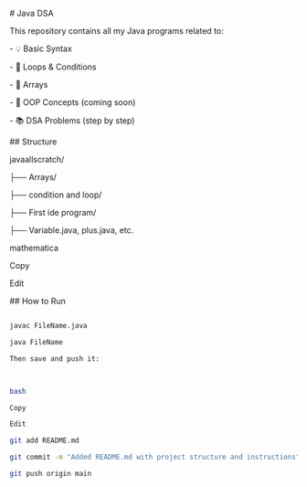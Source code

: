 \# Java DSA



This repository contains all my Java programs related to:

\- 💡 Basic Syntax

\- 🔁 Loops \& Conditions

\- 🔢 Arrays

\- 📐 OOP Concepts (coming soon)

\- 📚 DSA Problems (step by step)



\## Structure

javaallscratch/

├── Arrays/

├── condition and loop/

├── First ide program/

├── Variable.java, plus.java, etc.



mathematica

Copy

Edit



\## How to Run



```bash

javac FileName.java

java FileName

Then save and push it:



bash

Copy

Edit

git add README.md

git commit -m "Added README.md with project structure and instructions"

git push origin main

